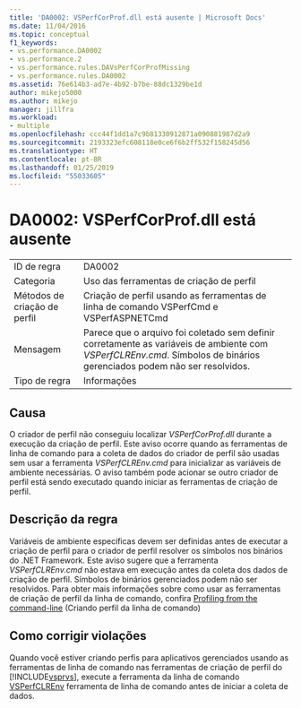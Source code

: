 ```yaml
---
title: 'DA0002: VSPerfCorProf.dll está ausente | Microsoft Docs'
ms.date: 11/04/2016
ms.topic: conceptual
f1_keywords:
- vs.performance.DA0002
- vs.performance.2
- vs.performance.rules.DAVsPerfCorProfMissing
- vs.performance.rules.DA0002
ms.assetid: 76e614b3-ad7e-4b92-b7be-88dc1329be1d
author: mikejo5000
ms.author: mikejo
manager: jillfra
ms.workload:
- multiple
ms.openlocfilehash: ccc44f1dd1a7c9b81330912871a090881987d2a9
ms.sourcegitcommit: 2193323efc608118e0ce6f6b2ff532f158245d56
ms.translationtype: HT
ms.contentlocale: pt-BR
ms.lasthandoff: 01/25/2019
ms.locfileid: "55033605"
---
```

# <a name="da0002-vsperfcorprofdll-is-missing"></a>DA0002: VSPerfCorProf.dll está ausente

|||  
|-|-|  
|ID de regra|DA0002|  
|Categoria|Uso das ferramentas de criação de perfil|  
|Métodos de criação de perfil|Criação de perfil usando as ferramentas de linha de comando VSPerfCmd e VSPerfASPNETCmd|  
|Mensagem|Parece que o arquivo foi coletado sem definir corretamente as variáveis de ambiente com *VSPerfCLREnv.cmd*. Símbolos de binários gerenciados podem não ser resolvidos.|  
|Tipo de regra|Informações|  

## <a name="cause"></a>Causa  
 O criador de perfil não conseguiu localizar *VSPerfCorProf.dll* durante a execução da criação de perfil. Este aviso ocorre quando as ferramentas de linha de comando para a coleta de dados do criador de perfil são usadas sem usar a ferramenta *VSPerfCLREnv.cmd* para inicializar as variáveis de ambiente necessárias. O aviso também pode acionar se outro criador de perfil está sendo executado quando iniciar as ferramentas de criação de perfil.  

## <a name="rule-description"></a>Descrição da regra  
 Variáveis de ambiente específicas devem ser definidas antes de executar a criação de perfil para o criador de perfil resolver os símbolos nos binários do .NET Framework. Este aviso sugere que a ferramenta *VSPerfCLREnv.cmd* não estava em execução antes da coleta dos dados de criação de perfil. Símbolos de binários gerenciados podem não ser resolvidos. Para obter mais informações sobre como usar as ferramentas de criação de perfil da linha de comando, confira [Profiling from the command-line](../profiling/using-the-profiling-tools-from-the-command-line.md) (Criando perfil da linha de comando)  

## <a name="how-to-fix-violations"></a>Como corrigir violações  
 Quando você estiver criando perfis para aplicativos gerenciados usando as ferramentas de linha de comando nas ferramentas de criação de perfil do [!INCLUDE[vsprvs](../code-quality/includes/vsprvs_md.md)], execute a ferramenta da linha de comando [VSPerfCLREnv](../profiling/vsperfclrenv.md) ferramenta de linha de comando antes de iniciar a coleta de dados.